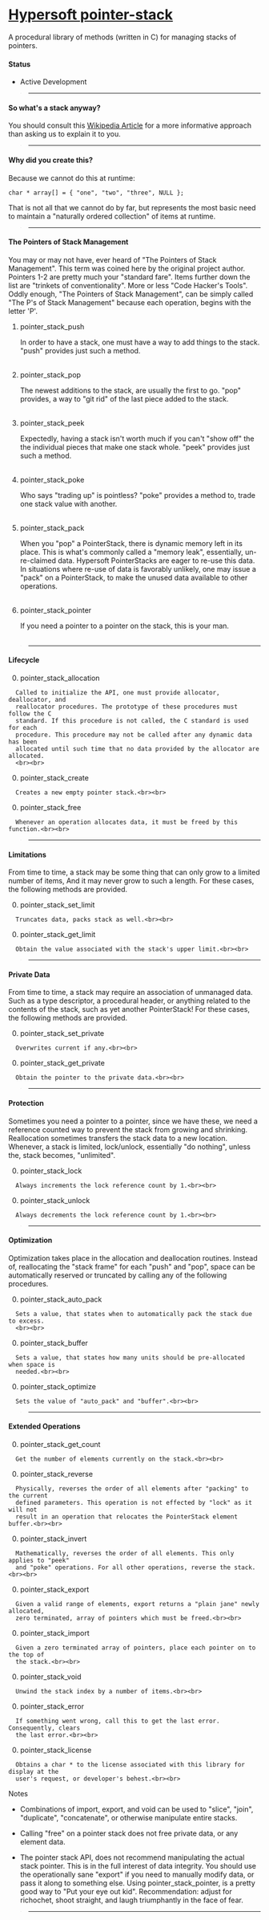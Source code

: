 [Hypersoft pointer-stack](http://www.github.com/hypersoft/pointer-stack) <markup theme=hypersoft>
=======================

A procedural library of methods (written in C) for managing stacks of pointers.

#### Status

* Active Development

><hr>

#### So what's a stack anyway?

You should consult this
[Wikipedia Article](http://en.wikipedia.org/wiki/Stack_%28abstract_data_type%29) for
a more informative approach than asking us to explain it to you.

><hr>

#### Why did you create this?

Because we cannot do this at runtime:

	char * array[] = { "one", "two", "three", NULL };

That is not all that we cannot do by far, but represents the most basic need to
maintain a "naturally ordered collection" of items at runtime.

><hr>

#### The Pointers of Stack Management
You may or may not have, ever heard of "The Pointers of Stack Management". This term
was coined here by the original project author. Pointers 1-2 are pretty much your
"standard fare". Items further down the list are "trinkets of conventionality". More
or less "Code Hacker's Tools". Oddly enough, "The Pointers of Stack Management", can
be simply called "The P's of Stack Management" because each operation, begins with the
letter 'P'.

   1. pointer\_stack_push

	  In order to have a stack, one must have a way to add things to the
	  stack. "push" provides just such a method.<br><br>

   2. pointer\_stack_pop

	  The newest additions to the stack, are usually the first to go. "pop" provides,
	  a way to "git rid" of the last piece added to the stack.<br><br>

   3. pointer\_stack_peek

	  Expectedly, having a stack isn't worth much if you can't "show off" the
	  the individual pieces that make one stack whole. "peek" provides just
	  such a method.<br><br>

   4. pointer\_stack_poke

	  Who says "trading up" is pointless? "poke" provides a method to, trade one stack
	  value with another.<br><br>

   5. pointer\_stack_pack

	  When you "pop" a PointerStack, there is dynamic memory left in its place. This
	  is what's commonly called a "memory leak", essentially, un-re-claimed data.
	  Hypersoft PointerStacks are eager to re-use this data. In situations where
	  re-use of data is favorably unlikely, one may issue a "pack" on a PointerStack,
	  to make the unused data available to other operations.<br><br>

   6. pointer\_stack_pointer

	  If you need a pointer to a pointer on the stack, this is your man.<br><br>

><hr>

#### Lifecycle

   00. pointer\_stack_allocation

	  Called to initialize the API, one must provide allocator, deallocator, and
	  reallocator procedures. The prototype of these procedures must follow the C
	  standard. If this procedure is not called, the C standard is used for each
	  procedure. This procedure may not be called after any dynamic data has been
	  allocated until such time that no data provided by the allocator are allocated.
	  <br><br>

   00. pointer\_stack_create

	  Creates a new empty pointer stack.<br><br>

   00. pointer\_stack_free

	  Whenever an operation allocates data, it must be freed by this function.<br><br>

><hr>

#### Limitations
From time to time, a stack may be some thing that can only grow to a limited number of
items, And it may never grow to such a length. For these cases, the following methods
are provided.

   00. pointer\_stack\_set_limit

	  Truncates data, packs stack as well.<br><br>

   00. pointer\_stack\_get_limit

	  Obtain the value associated with the stack's upper limit.<br><br>

><hr>

#### Private Data
From time to time, a stack may require an association of unmanaged data. Such as a type
descriptor, a procedural header, or anything related to the contents of the stack, such
as yet another PointerStack! For these cases, the following methods are provided.

   00. pointer\_stack\_set_private

	  Overwrites current if any.<br><br>

   00. pointer\_stack\_get_private

	  Obtain the pointer to the private data.<br><br>

><hr>

#### Protection
Sometimes you need a pointer to a pointer, since we have these, we need a reference 
counted way to prevent the stack from growing and shrinking. Reallocation sometimes 
transfers the stack data to a new location. Whenever, a stack is limited, lock/unlock, 
essentially "do nothing", unless the, stack becomes, "unlimited".

   00. pointer\_stack_lock

	  Always increments the lock reference count by 1.<br><br>

   00. pointer\_stack_unlock

	  Always decrements the lock reference count by 1.<br><br>

><hr>

#### Optimization
Optimization takes place in the allocation and deallocation routines. Instead of,
reallocating the "stack frame" for each "push" and "pop", space can be automatically 
reserved or truncated by calling any of the following procedures.

   00. pointer\_stack\_auto_pack

	  Sets a value, that states when to automatically pack the stack due to excess.
	  <br><br>

   00. pointer\_stack_buffer

	  Sets a value, that states how many units should be pre-allocated when space is
	  needed.<br><br>

   00. pointer\_stack_optimize

	  Sets the value of "auto_pack" and "buffer".<br><br>

><hr>

#### Extended Operations

   00. pointer\_stack\_get_count

	  Get the number of elements currently on the stack.<br><br>

   00. pointer\_stack_reverse

	  Physically, reverses the order of all elements after "packing" to the current
	  defined parameters. This operation is not effected by "lock" as it will not
	  result in an operation that relocates the PointerStack element buffer.<br><br>

   00. pointer\_stack_invert

	  Mathematically, reverses the order of all elements. This only applies to "peek"
	  and "poke" operations. For all other operations, reverse the stack.<br><br>

   00. pointer\_stack_export

	  Given a valid range of elements, export returns a "plain jane" newly allocated,
	  zero terminated, array of pointers which must be freed.<br><br>

   00. pointer\_stack_import

	  Given a zero terminated array of pointers, place each pointer on to the top of
	  the stack.<br><br>

   00. pointer\_stack_void

	  Unwind the stack index by a number of items.<br><br>

   00. pointer\_stack_error

	  If something went wrong, call this to get the last error. Consequently, clears
	  the last error.<br><br>

   00. pointer\_stack_license

	  Obtains a char * to the license associated with this library for display at the
	  user's request, or developer's behest.<br><br>

Notes

* Combinations of import, export, and void can be used to "slice", "join",
"duplicate", "concatenate", or otherwise manipulate entire stacks.

* Calling "free" on a pointer stack does not free private data, or any element data.

* The pointer stack API, does not recommend manipulating the actual stack pointer.
  This is in the full interest of data integrity. You should use the operationally
  sane "export" if you need to manually modify data, or pass it along to something
  else. Using pointer\_stack_pointer, is a pretty good way to "Put your eye out kid".
  Recommendation: adjust for richochet, shoot straight, and laugh triumphantly in the
  face of fear.

><hr>

